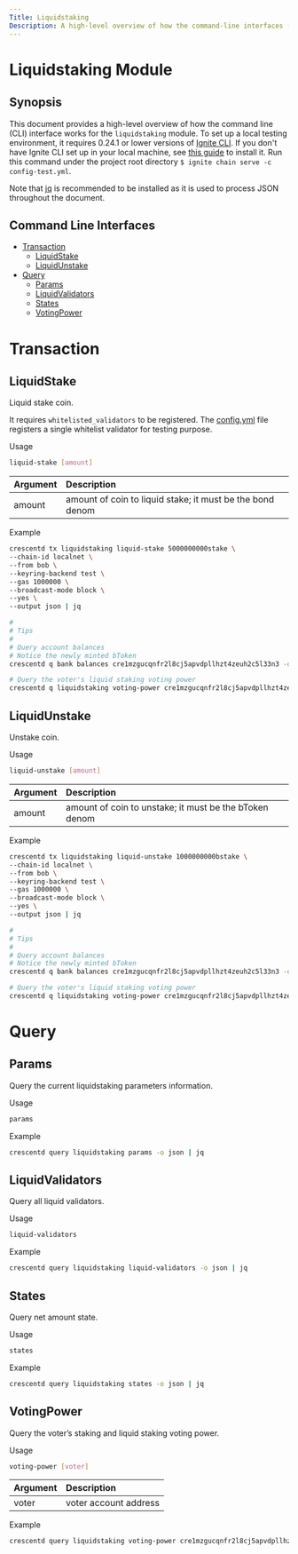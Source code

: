 ```yaml
---
Title: Liquidstaking
Description: A high-level overview of how the command-line interfaces (CLI) works for the liquidstaking module.
---
```


# Liquidstaking Module

## Synopsis

This document provides a high-level overview of how the command line (CLI) interface works for the `liquidstaking` module. To set up a local testing environment, it requires 0.24.1 or lower versions of [Ignite CLI](https://docs.ignite.com/). If you don't have Ignite CLI set up in your local machine, see [this guide](https://docs.ignite.com/guide/install.html) to install it. Run this command under the project root directory `$ ignite chain serve -c config-test.yml`.

Note that [jq](https://stedolan.github.io/jq/) is recommended to be installed as it is used to process JSON throughout the document.

## Command Line Interfaces

- [Transaction](#Transaction)
  - [LiquidStake](#LiquidStake)
  - [LiquidUnstake](#LiquidUnstake)
- [Query](#Query)
  - [Params](#Params)
  - [LiquidValidators](#LiquidValidators)
  - [States](#States)
  - [VotingPower](#VotingPower)

# Transaction

## LiquidStake

Liquid stake coin.

It requires `whitelisted_validators` to be registered. The [config.yml](https://github.com/redactedfury/fury/blob/main/config.yml) file registers a single whitelist validator for testing purpose. 

Usage

```bash
liquid-stake [amount]
```

| **Argument** |  **Description**                                          |
| :----------- | :-------------------------------------------------------- |
| amount       | amount of coin to liquid stake; it must be the bond denom |

Example

```bash
crescentd tx liquidstaking liquid-stake 5000000000stake \
--chain-id localnet \
--from bob \
--keyring-backend test \
--gas 1000000 \
--broadcast-mode block \
--yes \
--output json | jq

#
# Tips
#
# Query account balances
# Notice the newly minted bToken
crescentd q bank balances cre1mzgucqnfr2l8cj5apvdpllhzt4zeuh2c5l33n3 -o json | jq

# Query the voter's liquid staking voting power
crescentd q liquidstaking voting-power cre1mzgucqnfr2l8cj5apvdpllhzt4zeuh2c5l33n3 -o json | jq
```

## LiquidUnstake

Unstake coin.

Usage

```bash
liquid-unstake [amount]
```

| **Argument**  |  **Description**                                      |
| :------------ | :---------------------------------------------------- |
| amount        | amount of coin to unstake; it must be the bToken denom|

Example

```bash
crescentd tx liquidstaking liquid-unstake 1000000000bstake \
--chain-id localnet \
--from bob \
--keyring-backend test \
--gas 1000000 \
--broadcast-mode block \
--yes \
--output json | jq

#
# Tips
#
# Query account balances
# Notice the newly minted bToken
crescentd q bank balances cre1mzgucqnfr2l8cj5apvdpllhzt4zeuh2c5l33n3 -o json | jq

# Query the voter's liquid staking voting power
crescentd q liquidstaking voting-power cre1mzgucqnfr2l8cj5apvdpllhzt4zeuh2c5l33n3 -o json | jq
```

# Query

## Params

Query the current liquidstaking parameters information.

Usage

```bash
params
```

Example

```bash
crescentd query liquidstaking params -o json | jq
```

## LiquidValidators

Query all liquid validators.

Usage

```bash
liquid-validators
```

Example

```bash
crescentd query liquidstaking liquid-validators -o json | jq
```
## States

Query net amount state.

Usage

```bash
states
```

Example

```bash
crescentd query liquidstaking states -o json | jq
```

## VotingPower

Query the voter’s staking and liquid staking voting power. 

Usage

```bash
voting-power [voter]
```

| **Argument** |  **Description**      |
| :----------- | :-------------------- |
| voter        | voter account address |

Example

```bash
crescentd query liquidstaking voting-power cre1mzgucqnfr2l8cj5apvdpllhzt4zeuh2c5l33n3 -o json | jq
```